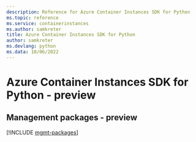 ```yaml
---
description: Reference for Azure Container Instances SDK for Python
ms.topic: reference
ms.service: containerinstances
ms.author: samkreter
title: Azure Container Instances SDK for Python
author: samkreter
ms.devlang: python
ms.data: 10/06/2022
---
```

# Azure Container Instances SDK for Python - preview

## Management packages - preview
[!INCLUDE [mgmt-packages](container-instances-mgmt-index.md)]